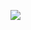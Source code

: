 ![](https://www.ctvnews.ca/polopoly_fs/1.4692108.1574174140!/httpImage/image.jpg_gen/derivatives/landscape_620/image.jpg)
